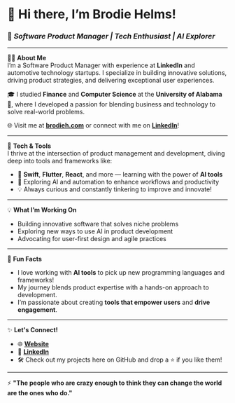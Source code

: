 # 👋 Hi there, I’m **Brodie Helms**!  
### 🚀 *Software Product Manager | Tech Enthusiast | AI Explorer*

---

👨‍💻 **About Me**  
I’m a Software Product Manager with experience at **LinkedIn** and automotive technology startups. I specialize in building innovative solutions, driving product strategies, and delivering exceptional user experiences.  

🎓 I studied **Finance** and **Computer Science** at the **University of Alabama** 🐘, where I developed a passion for blending business and technology to solve real-world problems.  

🌐 Visit me at [**brodieh.com**](https://brodieh.com) or connect with me on [**LinkedIn**](https://www.linkedin.com/in/brodiehelms/)!

---

🔧 **Tech & Tools**  
I thrive at the intersection of product management and development, diving deep into tools and frameworks like:  
- 🌟 **Swift**, **Flutter**, **React**, and more — learning with the power of **AI tools**  
- 🤖 Exploring AI and automation to enhance workflows and productivity  
- 💡 Always curious and constantly tinkering to improve and innovate!  

---

💡 **What I’m Working On**  
- Building innovative software that solves niche problems  
- Exploring new ways to use AI in product development  
- Advocating for user-first design and agile practices  

---

🎯 **Fun Facts**  
- I love working with **AI tools** to pick up new programming languages and frameworks!  
- My journey blends product expertise with a hands-on approach to development.  
- I’m passionate about creating **tools that empower users** and **drive engagement**.  

---

✨ **Let's Connect!**  
- 🌐 [**Website**](https://brodieh.com)  
- 💼 [**LinkedIn**](https://www.linkedin.com/in/brodiehelms/)  
- 🛠 Check out my projects here on GitHub and drop a ⭐ if you like them!  

---

⚡️ **"The people who are crazy enough to think they can change the world are the ones who do."**

<!---
HunterHelms/HunterHelms is a ✨ special ✨ repository because its `README.md` (this file) appears on your GitHub profile.
You can click the Preview link to take a look at your changes.
--->
